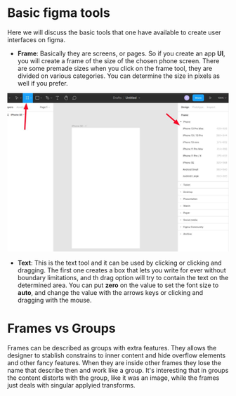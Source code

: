 # Basic figma tools
Here we will discuss the basic tools that one have available to create user interfaces on figma.

- **Frame**: Basically they are screens, or pages. So if you create an app **UI**, you will create a frame of the size of the chosen phone screen. There are some premade sizes when you click on the frame tool, they are divided on various categories. You can determine the size in pixels as well if you prefer.

![](./data/01.jpg)

- **Text**: This is the text tool and it can be used by clicking or clicking and dragging. The first one creates a box that lets you write for ever without boundary limitations, and th drag option will try to contain the text on the determined area. You can put **zero** on the value to set the font size to **auto**, and change the value with the arrows keys or clicking and dragging with the mouse.

# Frames vs Groups
Frames can be described as groups with extra features. They allows the designer to stablish constrains to inner content and hide overflow elements and other fancy features. When they are inside other frames they lose the name that describe then and work like a group. It's interesting that in groups the content distorts with the group, like it was an image, while the frames just deals with singular applyied transforms.
